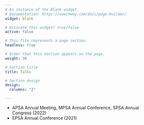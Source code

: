 ```yaml
---
# An instance of the Blank widget.
# Documentation: https://wowchemy.com/docs/page-builder/
widget: blank

# Activate this widget? true/false
active: false

# This file represents a page section.
headless: true

# Order that this section appears on the page.
weight: 30

# Section title
title: Talks

# Section design
design:
  columns: "2"

---
```


+ APSA Annual Meeting, MPSA Annual Conference, SPSA Annual Congress (2022)
+ EPSA Annual Conference (2021)